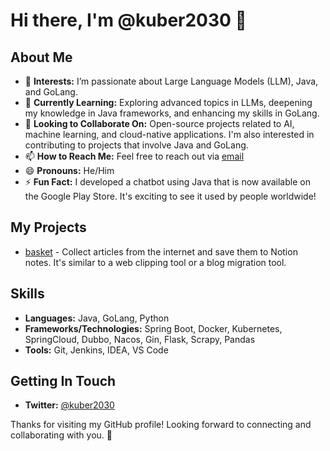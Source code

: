 # Hi there, I'm @kuber2030 👋

## About Me

- 👀 **Interests:** I’m passionate about Large Language Models (LLM), Java, and GoLang.
- 🌱 **Currently Learning:** Exploring advanced topics in LLMs, deepening my knowledge in Java frameworks, and enhancing my skills in GoLang.
- 💞️ **Looking to Collaborate On:** Open-source projects related to AI, machine learning, and cloud-native applications. I'm also interested in contributing to projects that involve Java and GoLang.
- 📫 **How to Reach Me:** Feel free to reach out via [email](mailto:kuber2030@outlook.com)
- 😄 **Pronouns:** He/Him
- ⚡ **Fun Fact:** I developed a chatbot using Java that is now available on the Google Play Store. It's exciting to see it used by people worldwide!


## My Projects
- [basket](https://github.com/kuber2030/basket) - Collect articles from the internet and save them to Notion notes. It's similar to a web clipping tool or a blog migration tool.

## Skills

- **Languages:** Java, GoLang, Python
- **Frameworks/Technologies:** Spring Boot, Docker, Kubernetes, SpringCloud, Dubbo, Nacos, Gin, Flask, Scrapy, Pandas
- **Tools:** Git, Jenkins, IDEA, VS Code

## Getting In Touch

- **Twitter:** [@kuber2030](https://twitter.com/kuberzhou)

Thanks for visiting my GitHub profile! Looking forward to connecting and collaborating with you. 🚀


<!---
kuber2030/kuber2030 is a ✨ special ✨ repository because its `README.md` (this file) appears on your GitHub profile.
You can click the Preview link to take a look at your changes.
--->
